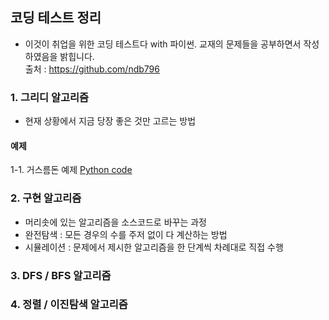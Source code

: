 ## 코딩 테스트 정리

  - 이것이 취업을 위한 코딩 테스트다 with 파이썬. 교재의 문제들을 공부하면서 작성하였음을 밝힙니다.  
   출처 : https://github.com/ndb796

### 1. 그리디 알고리즘
 - 현재 상황에서 지금 당장 좋은 것만 고르는 방법
#### 예제
 1-1. 거스름돈 예제 [Python code](/1-1.py)
### 2. 구현 알고리즘
 - 머리솟에 있는 알고리즘을 소스코드로 바꾸는 과정
 - 완전탐색 : 모든 경우의 수를 주저 없이 다 계산하는 방법
 - 시뮬레이션 : 문제에서 제시한 알고리즘을 한 단계씩 차례대로 직접 수행  
### 3. DFS / BFS 알고리즘

### 4. 정렬 / 이진탐색 알고리즘